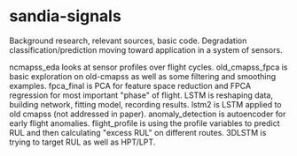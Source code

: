 # sandia-signals
Background research, relevant sources, basic code. Degradation classification/prediction moving toward application in a system of sensors.

ncmapss_eda looks at sensor profiles over flight cycles.
old_cmapss_fpca is basic exploration on old-cmapss as well as some filtering and smoothing examples.
fpca_final is PCA for feature space reduction and FPCA regression for most important "phase" of flight.
LSTM is reshaping data, building network, fitting model, recording results.
lstm2 is LSTM applied to old cmapss (not addressed in paper).
anomaly_detection is autoencoder for early flight anomalies.
flight_profile is using the profile variables to predict RUL and then calculating "excess RUL" on different routes.
3DLSTM is trying to target RUL as well as HPT/LPT.
